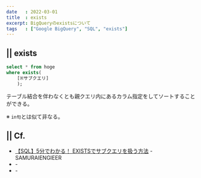 ```yaml
---
date   : 2022-03-01
title  : exists
excerpt: BigQueryのexistsについて
tags   : ["Google BigQuery", "SQL", "exists"]
---
```


## || exists

```sql
select * from hoge
where exists(
    [※サブクエリ]
    );
```
テーブル結合を伴わなくとも親クエリ内にあるカラム指定をしてソートすることができる。

※ `in句`とは似て非なる。


## || Cf.
+ [【SQL】5分でわかる！ EXISTSでサブクエリを扱う方法](https://www.sejuku.net/blog/73615) - SAMURAIENGIEER
+ []() - 
+ []() - 

